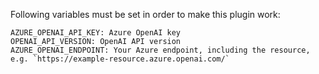 Following variables must be set in order to make this plugin work:

```
AZURE_OPENAI_API_KEY: Azure OpenAI key
OPENAI_API_VERSION: OpenAI API version
AZURE_OPENAI_ENDPOINT: Your Azure endpoint, including the resource, e.g. `https://example-resource.azure.openai.com/`
```